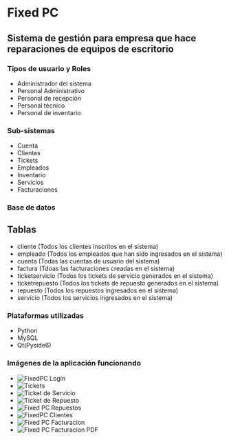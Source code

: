 # Fixed PC
## Sistema de gestión para empresa que hace reparaciones de equipos de escritorio 

### Tipos de usuario y Roles
  * Administrador del sistema
  * Personal Administrativo
  * Personal de recepción
  * Personal técnico
  * Personal de inventario

### Sub-sistemas
  * Cuenta
  * Clientes
  * Tickets 
  * Empleados
  * Inventario
  * Servicios
  * Facturaciones

### Base de datos
  ## Tablas
  * cliente (Todos los clientes inscritos en el sistema)
  * empleado (Todos los empleados que han sido ingresados en el sistema)
  * cuenta (Todas las cuentas de usuario del sistema)
  * factura (Tdoas las facturaciones creadas en el sistema)
  * ticketservicio (Todos los tickets de servicio generados en el sistema)
  * ticketrepuesto (Todos los tickets de repuesto generados en el sistema)
  * repuesto (Todos los repuestos ingresados en el sistema)
  * servicio (Todos los servicios ingresados en el sistema)

### Plataformas utilizadas 
* Python
* MySQL
* Qt(Pyside6)

### Imágenes de la aplicación funcionando
* ![FixedPC Login](https://github.com/JCSystemDev/FixedPC/assets/99374220/b3b8f768-2b6a-44db-9b06-8d84cb2de433)
* ![Tickets](https://github.com/JCSystemDev/FixedPC/assets/99374220/385cfe69-b2db-43f0-8cb8-133947facd72)
* ![Ticket de Servicio](https://github.com/JCSystemDev/FixedPC/assets/99374220/88dd561c-6e57-409e-ac80-dd5b3ca5327a)
* ![Ticket de Repuesto](https://github.com/JCSystemDev/FixedPC/assets/99374220/f0bb738b-6802-4b98-95d2-139cc0a00149)
* ![Fixed PC Repuestos](https://github.com/JCSystemDev/FixedPC/assets/99374220/09ee6283-dd95-4621-b376-ddc1473d7bff)
* ![FixedPC Clientes ](https://github.com/JCSystemDev/FixedPC/assets/99374220/b93bc6a1-5a81-41b3-98b5-5c91b280ed4c)
* ![Fixed PC Facturacion](https://github.com/JCSystemDev/FixedPC/assets/99374220/63dabdfe-7043-45c2-9a1b-936fa4a08ef3)
* ![Fixed PC Facturacion PDF](https://github.com/JCSystemDev/FixedPC/assets/99374220/3cd67e7d-67ec-4ebc-aada-905c7fbabcc5)
